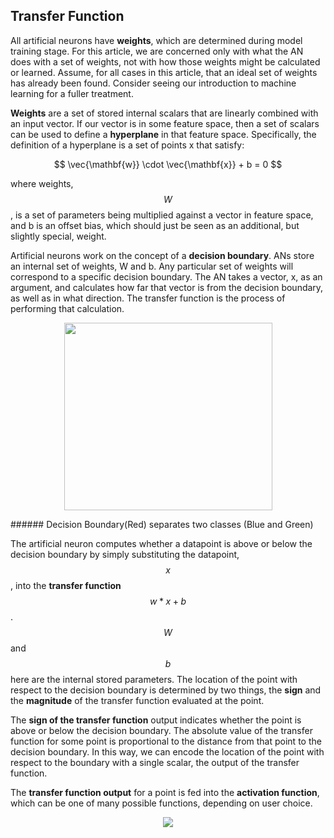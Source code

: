 ## Transfer Function

All artificial neurons have **weights**, which are determined during model training stage. For this article, we are concerned only with what the AN does with a set of weights, not with how those weights might be calculated or learned. Assume, for all cases in this article, that an ideal set of weights has already been found. Consider seeing our introduction to machine learning for a fuller treatment.

**Weights** are a set of stored internal scalars that are linearly combined with an input vector. If our vector is in some feature space, then a set of scalars can be used to define a **hyperplane** in that feature space. Specifically, the definition of a hyperplane is a set of points x that satisfy:

$$
\vec{\mathbf{w}} \cdot \vec{\mathbf{x}} + b = 0
$$

where weights, $$W$$, is a set of parameters being multiplied against a vector in feature space, and b is an offset bias, which should just be seen as an additional, but slightly special, weight.

Artificial neurons work on the concept of a **decision boundary**. ANs store an internal set of weights, W and b. Any particular set of weights will correspond to a specific decision boundary. The AN takes a vector, x, as an argument, and calculates how far that vector is from the decision boundary, as well as in what direction. The transfer function is the process of performing that calculation.

<p align="center">
  <img src="/assets/image12.png" style="width:333px; height:300px;"/>
</p>
###### Decision Boundary(Red) separates two classes (Blue and Green)

The artificial neuron computes whether a datapoint is above or below the decision boundary by simply substituting the datapoint, $$x$$, into the **transfer function** $$w*x + b$$. $$W$$ and $$b$$ here are the internal stored parameters. The location of the point with respect to the decision boundary is determined by two things, the **sign** and the **magnitude** of the transfer function evaluated at the point.

The **sign of the transfer function** output indicates whether the point is above or below the decision boundary. The absolute value of the transfer function for some point is proportional to the distance from that point to the decision boundary. In this way, we can encode the location of the point with respect to the boundary with a single scalar, the output of the transfer function.

The **transfer function output** for a point is fed into the **activation function**, which can be one of many possible functions, depending on user choice.
<p align="center">
  <img src="/assets/image11.png" />
</p>